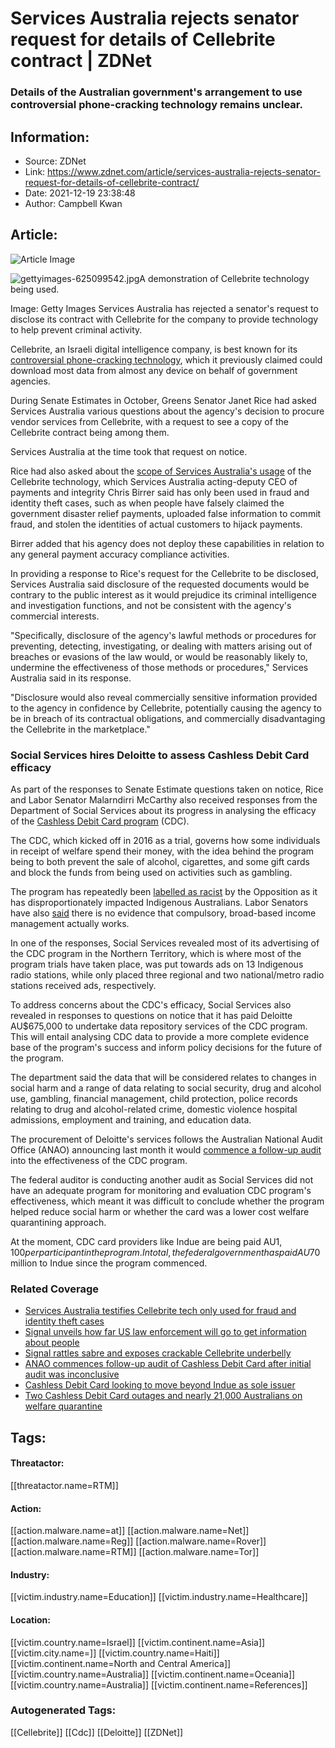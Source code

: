 # Services Australia rejects senator request for details of Cellebrite contract | ZDNet
### Details of the Australian government's arrangement to use controversial phone-cracking technology remains unclear.

## Information:
+ Source: ZDNet
+ Link: https://www.zdnet.com/article/services-australia-rejects-senator-request-for-details-of-cellebrite-contract/
+ Date: 2021-12-19 23:38:48
+ Author: Campbell Kwan


## Article:
![Article Image](https://www.zdnet.com/a/img/resize/4c5f06c908f0c513b8f53dee5492ebd9adb051f6/2021/10/29/3db54045-dc9a-4fe0-b31d-304859c588d5/gettyimages-625099542.jpg?width=770&height=578&fit=crop&auto=webp)

![gettyimages-625099542.jpg](https://www.zdnet.com/a/img/resize/09dfa9c6c8471c9cccb6f00f0bad7c6069530c32/2021/10/29/3db54045-dc9a-4fe0-b31d-304859c588d5/gettyimages-625099542.jpg?width=1200&fit=bounds&auto=webp)A demonstration of Cellebrite technology being used.


 Image: Getty Images
 Services Australia has rejected a senator's request to disclose its contract with Cellebrite for the company to provide technology to help prevent criminal activity. 

Cellebrite, an Israeli digital intelligence company, is best known for its [controversial phone-cracking technology](https://www.zdnet.com/article/israeli-firm-cellebrite-grab-phone-data-seconds/), which it previously claimed could download most data from almost any device on behalf of government agencies. 

During Senate Estimates in October, Greens Senator Janet Rice had asked Services Australia various questions about the agency's decision to procure vendor services from Cellebrite, with a request to see a copy of the Cellebrite contract being among them. 

Services Australia at the time took that request on notice. 

Rice had also asked about the [scope of Services Australia's usage](https://www.zdnet.com/article/services-australia-testifies-cellebrite-technology-only-used-for-fraud-and-identity-theft-cases/) of the Cellebrite technology, which Services Australia acting-deputy CEO of payments and integrity Chris Birrer said has only been used in fraud and identity theft cases, such as when people have falsely claimed the government disaster relief payments, uploaded false information to commit fraud, and stolen the identities of actual customers to hijack payments. 

Birrer added that his agency does not deploy these capabilities in relation to any general payment accuracy compliance activities. 

In providing a response to Rice's request for the Cellebrite to be disclosed, Services Australia said disclosure of the requested documents would be contrary to the public interest as it would prejudice its criminal intelligence and investigation functions, and not be consistent with the agency's commercial interests. 






"Specifically, disclosure of the agency's lawful methods or procedures for preventing, detecting, investigating, or dealing with matters arising out of breaches or evasions of the law would, or would be reasonably likely to, undermine the effectiveness of those methods or procedures," Services Australia said in its response. 

"Disclosure would also reveal commercially sensitive information provided to the agency in confidence by Cellebrite, potentially causing the agency to be in breach of its contractual obligations, and commercially disadvantaging the Cellebrite in the marketplace." 

###  Social Services hires Deloitte to assess Cashless Debit Card efficacy

As part of the responses to Senate Estimate questions taken on notice, Rice and Labor Senator Malarndirri McCarthy also received responses from the Department of Social Services about its progress in analysing the efficacy of the [Cashless Debit Card program](https://www.zdnet.com/article/indue-pockets-another-au26-million-for-2-year-cashless-debit-card-expansion/) (CDC). 

The CDC, which kicked off in 2016 as a trial, governs how some individuals in receipt of welfare spend their money, with the idea behind the program being to both prevent the sale of alcohol, cigarettes, and some gift cards and block the funds from being used on activities such as gambling. 

The program has repeatedly been [labelled as racist](https://www.zdnet.com/article/australian-senate-passes-two-year-extension-for-racist-welfare-quarantining-system/) by the Opposition as it has disproportionately impacted Indigenous Australians. Labor Senators have also [said](https://www.zdnet.com/article/labor-accuses-services-australia-of-breaching-privacy-as-cashless-debit-card-rolls-out-in-the-nt/) there is no evidence that compulsory, broad-based income management actually works. 

In one of the responses, Social Services revealed most of its advertising of the CDC program in the Northern Territory, which is where most of the program trials have taken place, was put towards ads on 13 Indigenous radio stations, while only placed three regional and two national/metro radio stations received ads, respectively.

To address concerns about the CDC's efficacy, Social Services also revealed in responses to questions on notice that it has paid Deloitte AU$675,000 to undertake data repository services of the CDC program. This will entail analysing CDC data to provide a more complete evidence base of the program's success and inform policy decisions for the future of the program. 

The department said the data that will be considered relates to changes in social harm and a range of data relating to social security, drug and alcohol use, gambling, financial management, child protection, police records relating to drug and alcohol-related crime, domestic violence hospital admissions, employment and training, and education data. 

The procurement of Deloitte's services follows the Australian National Audit Office (ANAO) announcing last month it would [commence a follow-up audit](https://www.zdnet.com/article/anao-commences-follow-up-audit-of-cashless-debit-card-after-initial-audit-was-inconclusive/) into the effectiveness of the CDC program. 

The federal auditor is conducting another audit as Social Services did not have an adequate program for monitoring and evaluation CDC program's effectiveness, which meant it was difficult to conclude whether the program helped reduce social harm or whether the card was a lower cost welfare quarantining approach. 

At the moment, CDC card providers like Indue are being paid AU$1,100 per participant in the program. In total, the federal government has paid AU$70 million to Indue since the program commenced. 

### Related Coverage

* [Services Australia testifies Cellebrite tech only used for fraud and identity theft cases](/article/services-australia-testifies-cellebrite-technology-only-used-for-fraud-and-identity-theft-cases/)
* [Signal unveils how far US law enforcement will go to get information about people](/article/signal-unveils-how-far-us-law-enforcement-will-go-to-get-information-about-people/)
* [Signal rattles sabre and exposes crackable Cellebrite underbelly](/article/signal-rattles-sabre-and-exposes-crackable-cellebrite-underbelly/)
* [ANAO commences follow-up audit of Cashless Debit Card after initial audit was inconclusive](/article/anao-commences-follow-up-audit-of-cashless-debit-card-after-initial-audit-was-inconclusive/)
* [Cashless Debit Card looking to move beyond Indue as sole issuer](/article/cashless-debit-card-looking-to-move-beyond-indue-as-sole-issuer/)
* [Two Cashless Debit Card outages and nearly 21,000 Australians on welfare quarantine](/article/two-cashless-debit-card-outages-and-nearly-21000-australians-on-welfare-quarantine/)





## Tags:

#### Threatactor:
[[threatactor.name=RTM]]

#### Action:
[[action.malware.name=at]] [[action.malware.name=Net]] [[action.malware.name=Reg]] [[action.malware.name=Rover]] [[action.malware.name=RTM]] [[action.malware.name=Tor]]

#### Industry:
[[victim.industry.name=Education]] [[victim.industry.name=Healthcare]]

#### Location:
[[victim.country.name=Israel]] [[victim.continent.name=Asia]] [[victim.city.name=]] [[victim.country.name=Haiti]] [[victim.continent.name=North and Central America]] [[victim.country.name=Australia]] [[victim.continent.name=Oceania]] [[victim.country.name=Australia]] [[victim.continent.name=References]]

### Autogenerated Tags:
[[Cellebrite]] [[Cdc]] [[Deloitte]] [[ZDNet]]

